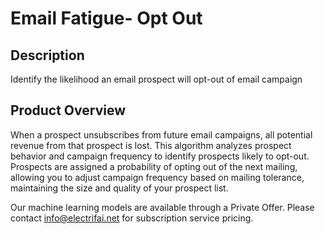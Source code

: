 # Email Fatigue- Opt Out
## Description
Identify the likelihood an email prospect will opt-out of email campaign

## Product Overview
When a prospect unsubscribes from future email campaigns, all potential revenue from that prospect is lost. This algorithm analyzes prospect behavior and campaign frequency to identify prospects likely to opt-out. Prospects are assigned a probability of opting out of the next mailing, allowing you to adjust campaign frequency based on mailing tolerance, maintaining the size and quality of your prospect list.

Our machine learning models are available through a Private Offer. Please contact info@electrifai.net for subscription service pricing.
